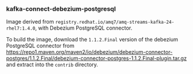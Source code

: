### kafka-connect-debezium-postgresql

Image derived from `registry.redhat.io/amq7/amq-streams-kafka-24-rhel7:1.4.0`,
with Debezium PostgreSQL connector.

To build the image, download the `1.1.2.Final` version of the debezium PostgreSQL connector from https://repo1.maven.org/maven2/io/debezium/debezium-connector-postgres/1.1.2.Final/debezium-connector-postgres-1.1.2.Final-plugin.tar.gz and extract into the `contrib` directory.

